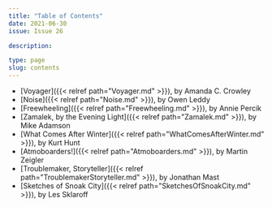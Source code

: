 ```yaml
---
title: "Table of Contents"
date: 2021-06-30
issue: Issue 26

description: 

type: page
slug: contents
---
```


- [Voyager]({{< relref path="Voyager.md" >}}), by Amanda C. Crowley
- [Noise]({{< relref path="Noise.md" >}}), by Owen Leddy
- [Freewheeling]({{< relref path="Freewheeling.md" >}}), by Annie Percik
- [Zamalek, by the Evening Light]({{< relref path="Zamalek.md" >}}), by Mike Adamson
- [What Comes After Winter]({{< relref path="WhatComesAfterWinter.md" >}}), by Kurt Hunt
- [Atmoboarders!]({{< relref path="Atmoboarders.md" >}}), by Martin Zeigler
- [Troublemaker, Storyteller]({{< relref path="TroublemakerStoryteller.md" >}}), by Jonathan Mast
- [Sketches of Snoak City]({{< relref path="SketchesOfSnoakCity.md" >}}), by Les Sklaroff


